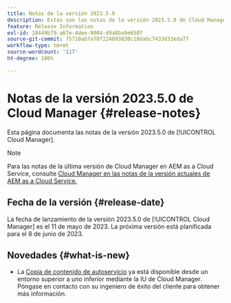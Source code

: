 ```yaml
---
title: Notas de la versión 2023.5.0
description: Estas son las notas de la versión 2023.5.0 de Cloud Manager.
feature: Release Information
exl-id: 18449b79-a67e-4dee-9004-d9a8ba9e6507
source-git-commit: 75710ab7a78f224893830c18dabc7433d33eda77
workflow-type: tm+mt
source-wordcount: '117'
ht-degree: 100%

---
```


# Notas de la versión 2023.5.0 de Cloud Manager {#release-notes}

Esta página documenta las notas de la versión 2023.5.0 de [!UICONTROL Cloud Manager].

>[!NOTE]
>
>Para las notas de la última versión de Cloud Manager en AEM as a Cloud Service, consulte [Cloud Manager en las notas de la versión actuales de AEM as a Cloud Service.](https://experienceleague.adobe.com/docs/experience-manager-cloud-service/content/implementing/using-cloud-manager/release-notes-cloud-manager/release-notes-cm-current.html?lang=es)

## Fecha de la versión {#release-date}

La fecha de lanzamiento de la versión 2023.5.0 de [!UICONTROL Cloud Manager] es el 11 de mayo de 2023. La próxima versión está planificada para el 8 de junio de 2023.

## Novedades {#what-is-new}

* La [Copia de contenido de autoservicio](/help/using/content-copy.md) ya está disponible desde un entorno superior a uno inferior mediante la IU de Cloud Manager. Póngase en contacto con su ingeniero de éxito del cliente para obtener más información.
